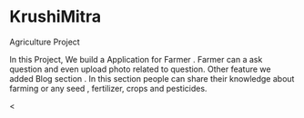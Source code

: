 # KrushiMitra
Agriculture Project 


In this Project, We build a Application for Farmer . Farmer can  a ask question and even upload photo related to  question. Other feature we added Blog section . In this section people can share their knowledge about farming or any  seed , fertilizer, crops and pesticides.


<
